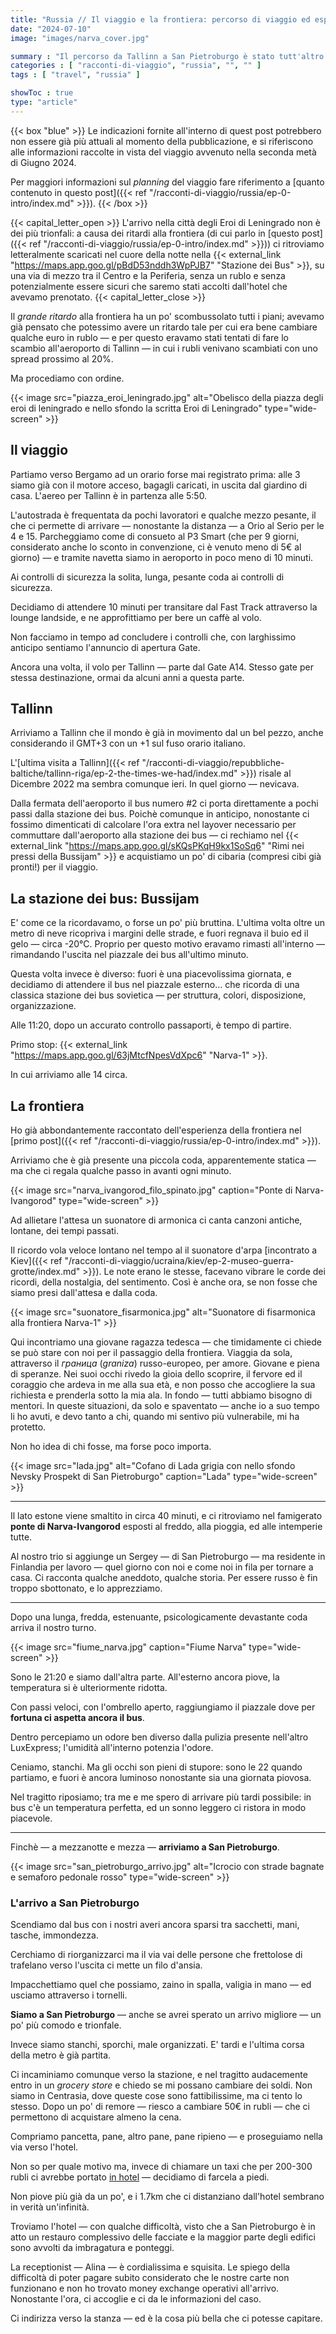 ```yaml
---
title: "Russia // Il viaggio e la frontiera: percorso di viaggio ed esperienza // Ep. 1"
date: "2024-07-10"
image: "images/narva_cover.jpg"

summary : "Il percorso da Tallinn a San Pietroburgo è stato tutt'altro che semplice. Sulla carta si trattava di cambiare autobus, attraversare la frontiera a piedi e prendere un nuovo autobus. La realtà è stata ben più lunga e complessa: ecco come è andata."
categories : [ "racconti-di-viaggio", "russia", "", "" ]
tags : [ "travel", "russia" ]

showToc : true
type: "article"
---
```


{{< box "blue" >}}
Le indicazioni fornite all'interno di quest post potrebbero non essere già più attuali al momento della pubblicazione, e si riferiscono alle informazioni raccolte in vista del viaggio avvenuto nella seconda metà di Giugno 2024.

Per maggiori informazioni sul _planning_ del viaggio fare riferimento a [quanto contenuto in questo post]({{< ref "/racconti-di-viaggio/russia/ep-0-intro/index.md" >}}).
{{< /box >}}

{{< capital_letter_open >}}
L'arrivo nella città degli Eroi di Leningrado non è dei più trionfali: a causa dei ritardi alla frontiera (di cui parlo in [questo post]({{< ref "/racconti-di-viaggio/russia/ep-0-intro/index.md" >}})) ci ritroviamo letteralmente scaricati nel cuore della notte nella {{< external_link "https://maps.app.goo.gl/pBdD53nddh3WpPJB7" "Stazione dei Bus" >}}, su una via di mezzo tra il Centro e la Periferia, senza un rublo e senza potenzialmente essere sicuri che saremo stati accolti dall'hotel che avevamo prenotato.
{{< capital_letter_close >}}

Il *grande ritardo* alla frontiera ha un po' scombussolato tutti i piani; avevamo già pensato che potessimo avere un ritardo tale per cui era bene cambiare qualche euro in rublo — e per questo eravamo stati tentati di fare lo scambio all'aeroporto di Tallinn — in cui i rubli venivano scambiati con uno spread prossimo al 20%.

Ma procediamo con ordine.

{{< image src="piazza_eroi_leningrado.jpg" alt="Obelisco della piazza degli eroi di leningrado e nello sfondo la scritta Eroi di Leningrado" type="wide-screen" >}}

## Il viaggio

Partiamo verso Bergamo ad un orario forse mai registrato prima: alle 3 siamo già con il motore acceso, bagagli caricati, in uscita dal giardino di casa. L'aereo per Tallinn è in partenza alle 5:50.

L'autostrada è frequentata da pochi lavoratori e qualche mezzo pesante, il che ci permette di arrivare — nonostante la distanza — a Orio al Serio per le 4 e 15. Parcheggiamo come di consueto al P3 Smart (che per 9 giorni, considerato anche lo sconto in convenzione, ci è venuto meno di 5€ al giorno) — e tramite navetta siamo in aeroporto in poco meno di 10 minuti.

Ai controlli di sicurezza la solita, lunga, pesante coda ai controlli di sicurezza.

Decidiamo di attendere 10 minuti per transitare dal Fast Track attraverso la lounge landside, e ne approfittiamo per bere un caffè al volo.

Non facciamo in tempo ad concludere i controlli che, con larghissimo anticipo sentiamo l'annuncio di apertura Gate.

Ancora una volta, il volo per Tallinn — parte dal Gate A14. Stesso gate per stessa destinazione, ormai da alcuni anni a questa parte.

## Tallinn

Arriviamo a Tallinn che il mondo è già in movimento dal un bel pezzo, anche considerando il GMT+3 con un +1 sul fuso orario italiano.

L'[ultima visita a Tallinn]({{< ref "/racconti-di-viaggio/repubbliche-baltiche/tallinn-riga/ep-2-the-times-we-had/index.md" >}}) risale al Dicembre 2022 ma sembra comunque ieri. In quel giorno — nevicava.

Dalla fermata dell'aeroporto il bus numero #2 ci porta direttamente a pochi passi dalla stazione dei bus.
Poichè comunque in anticipo, nonostante ci fossimo dimenticati di calcolare l'ora extra nel layover necessario per commuttare dall'aeroporto alla stazione dei bus — ci rechiamo nel {{< external_link "https://maps.app.goo.gl/sKQsPKqH9kx1SoSq6" "Rimi nei pressi della Bussijam" >}} e acquistiamo un po' di cibaria (compresi cibi già pronti!) per il viaggio.

## La stazione dei bus: Bussijam

E' come ce la ricordavamo, o forse un po' più bruttina. L'ultima volta oltre un metro di neve ricopriva i margini delle strade, e fuori regnava il buio ed il gelo — circa -20°C. Proprio per questo motivo eravamo rimasti all'interno — rimandando l'uscita nel piazzale dei bus all'ultimo minuto.

Questa volta invece è diverso: fuori è una piacevolissima giornata, e decidiamo di attendere il bus nel piazzale esterno… che ricorda di una classica stazione dei bus sovietica — per struttura, colori, disposizione, organizzazione.

Alle 11:20, dopo un accurato controllo passaporti, è tempo di partire.

Primo stop: {{< external_link "https://maps.app.goo.gl/63jMtcfNpesVdXpc6" "Narva-1" >}}.

In cui arriviamo alle 14 circa.

## La frontiera

Ho già abbondantemente raccontato dell'esperienza della frontiera nel [primo post]({{< ref "/racconti-di-viaggio/russia/ep-0-intro/index.md" >}}).

Arriviamo che è già presente una piccola coda, apparentemente statica — ma che ci regala qualche passo in avanti ogni minuto.

{{< image src="narva_ivangorod_filo_spinato.jpg" caption="Ponte di Narva-Ivangorod" type="wide-screen" >}}

Ad allietare l'attesa un suonatore di armonica ci canta canzoni antiche, lontane, dei tempi passati.

Il ricordo vola veloce lontano nel tempo al il suonatore d'arpa [incontrato a Kiev]({{< ref "/racconti-di-viaggio/ucraina/kiev/ep-2-museo-guerra-grotte/index.md" >}}). Le note erano le stesse, facevano vibrare le corde dei ricordi, della nostalgia, del sentimento.
Così è anche ora, se non fosse che siamo presi dall'attesa e dalla coda.

{{< image src="suonatore_fisarmonica.jpg" alt="Suonatore di fisarmonica alla frontiera Narva-1" >}}

Qui incontriamo una giovane ragazza tedesca — che timidamente ci chiede se può stare con noi per il passaggio della frontiera. Viaggia da sola, attraverso il _граница_ (_graniza_) russo-europeo, per amore. Giovane e piena di speranze. Nei suoi occhi rivedo la gioia dello scoprire, il fervore ed il coraggio che ardeva in me alla sua età, e non posso che accogliere la sua richiesta e prenderla sotto la mia ala.
In fondo — tutti abbiamo bisogno di mentori. In queste situazioni, da solo e spaventato — anche io a suo tempo li ho avuti, e devo tanto a chi, quando mi sentivo più vulnerabile, mi ha protetto.

Non ho idea di chi fosse, ma forse poco importa.

{{< image src="lada.jpg" alt="Cofano di Lada grigia con nello sfondo Nevsky Prospekt di San Pietroburgo" caption="Lada" type="wide-screen" >}}

* * *

Il lato estone viene smaltito in circa 40 minuti, e ci ritroviamo nel famigerato **ponte di Narva-Ivangorod** esposti al freddo, alla pioggia, ed alle intemperie tutte.

Al nostro trio si aggiunge un Sergey — di San Pietroburgo — ma residente in Finlandia per lavoro — quel giorno con noi e come noi in fila per tornare a casa. Ci racconta qualche aneddoto, qualche storia. Per essere russo è fin troppo sbottonato, e lo apprezziamo.

* * *

Dopo una lunga, fredda, estenuante, psicologicamente devastante coda arriva il nostro turno.

{{< image src="fiume_narva.jpg" caption="Fiume Narva" type="wide-screen" >}}

Sono le 21:20 e siamo dall'altra parte. All'esterno ancora piove, la temperatura si è ulteriormente ridotta.

Con passi veloci, con l'ombrello aperto, raggiungiamo il piazzale dove per **fortuna ci aspetta ancora il bus**.

Dentro percepiamo un odore ben diverso dalla pulizia presente nell'altro LuxExpress; l'umidità all'interno potenzia l'odore.

Ceniamo, stanchi. Ma gli occhi son pieni di stupore: sono le 22 quando partiamo, e fuori è ancora luminoso nonostante sia una giornata piovosa.

Nel tragitto riposiamo; tra me e me spero di arrivare più tardi possibile: in bus c'è un temperatura perfetta, ed un sonno leggero ci ristora in modo piacevole.

* * *

Finchè — a mezzanotte e mezza — **arriviamo a San Pietroburgo**.

{{< image src="san_pietroburgo_arrivo.jpg" alt="Icrocio con strade bagnate e semaforo pedonale rosso" type="wide-screen" >}}

### L'arrivo a San Pietroburgo

Scendiamo dal bus con i nostri averi ancora sparsi tra sacchetti, mani, tasche, immondezza.

Cerchiamo di riorganizzarci ma il via vai delle persone che frettolose di trafelano verso l'uscita ci mette un filo d'ansia.

Impacchettiamo quel che possiamo, zaino in spalla, valigia in mano — ed usciamo attraverso i tornelli.

**Siamo a San Pietroburgo** — anche se avrei sperato un arrivo migliore — un po' più comodo e trionfale.

Invece siamo stanchi, sporchi, male organizzati. E' tardi e l'ultima corsa della metro è già partita.

Ci incaminiamo comunque verso la stazione, e nel tragitto audacemente entro in un _grocery store_ e chiedo se mi possano cambiare dei soldi. Non siamo in Centrasia, dove queste cose sono fattibilissime, ma ci tento lo stesso.
Dopo un po' di remore — riesco a cambiare 50€ in rubli — che ci permettono di acquistare almeno la cena.

Compriamo pancetta, pane, altro pane, pane ripieno — e proseguiamo nella via verso l'hotel.

Non so per quale motivo ma, invece di chiamare un taxi che per 200-300 rubli ci avrebbe portato [in hotel](#Dove-soggiornare)	— decidiamo di farcela a piedi.

Non piove più già da un po', e i 1.7km che ci distanziano dall'hotel sembrano in verità un'infinità.

Troviamo l'hotel — con qualche difficoltà, visto che a San Pietroburgo è in atto un restauro complessivo delle facciate e la maggior parte degli edifici sono avvolti da imbragatura e ponteggi.

La receptionist — Alina — è cordialissima e squisita. Le spiego della difficoltà di poter pagare subito considerato che le nostre carte non funzionano e non ho trovato money exchange operativi all'arrivo. Nonostante l'ora, ci accoglie e ci da le informazioni del caso.

Ci indirizza verso la stanza — ed è la cosa più bella che ci potesse capitare.